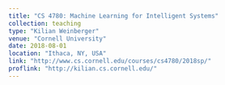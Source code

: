 ```yaml
---
title: "CS 4780: Machine Learning for Intelligent Systems"
collection: teaching
type: "Kilian Weinberger"
venue: "Cornell University"
date: 2018-08-01
location: "Ithaca, NY, USA"
link: "http://www.cs.cornell.edu/courses/cs4780/2018sp/"
proflink: "http://kilian.cs.cornell.edu/"
---
```

